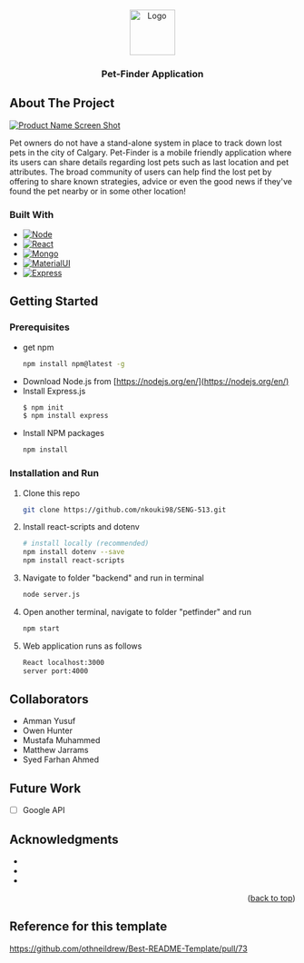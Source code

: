 <!-- Improved compatibility of back to top link: See: https://github.com/othneildrew/Best-README-Template/pull/73 -->
<a name="readme-top"></a>
<!--
*** Thanks for checking out the Best-README-Template. If you have a suggestion
*** that would make this better, please fork the repo and create a pull request
*** or simply open an issue with the tag "enhancement".
*** Don't forget to give the project a star!
*** Thanks again! Now go create something AMAZING! :D
-->

<!-- PROJECT LOGO -->
<br />
<div align="center">
  <a href="https://github.com/nkouki98/SENG-513/blob/main/Spike2.png">
    <img src="https://github.com/nkouki98/SENG-513/blob/main/Spike2.png" alt="Logo" width="80" height="80">
  </a>

<h3 align="center">Pet-Finder Application</h3>

</div>



<!-- ABOUT THE PROJECT -->
## About The Project

[![Product Name Screen Shot][product-screenshot]](https://github.com/nkouki98/test/blob/main/image.png)

Pet owners do not have a stand-alone system in place to track down lost pets in the city of Calgary. 
Pet-Finder is a mobile friendly application where its users can share details regarding lost pets such as last location and pet attributes. 
The broad community of users can help find the lost pet by offering to share known strategies, advice or even the good news if they've found the pet 
nearby or in some other location!


### Built With

* [![Node][Node.js]][Node-url]
* [![React][React.js]][React-url]
* [![Mongo][MongoDB]][MongoDB-url]
* [![MaterialUI][MaterialUI]][Material-url]
* [![Express][Express.js]][Express-url]



<!-- GETTING STARTED -->
## Getting Started

### Prerequisites
* get npm
  ```sh
  npm install npm@latest -g
  ```
* Download Node.js from [https://nodejs.org/en/](https://nodejs.org/en/)
* Install Express.js 
    ```sh
    $ npm init 
    $ npm install express
    ```
* Install NPM packages
   ```sh
   npm install
   ```

### Installation and Run

1. Clone this repo 
   ```sh
   git clone https://github.com/nkouki98/SENG-513.git
   ```
2. Install react-scripts and dotenv
    ```sh
   # install locally (recommended)
   npm install dotenv --save 
   npm install react-scripts
   ```
 3. Navigate to folder "backend" and run in terminal
    ```sh
    node server.js
    ```
 4. Open another terminal, navigate to folder "petfinder" and run 
    ```sh
    npm start
    ``` 
 5. Web application runs as follows  
    ```sh 
    React localhost:3000 
    server port:4000 
    ```  


<!-- COLLABORATORS -->
## Collaborators

* Amman Yusuf
* Owen Hunter
* Mustafa Muhammed 
* Matthew Jarrams 
* Syed Farhan Ahmed


<!-- Future Work -->
## Future Work

- [ ] Google API



<!-- ACKNOWLEDGMENTS -->
## Acknowledgments

* []()
* []()
* []()

<p align="right">(<a href="#readme-top">back to top</a>)</p>


<!-- Reference for this template -->
## Reference for this template
[https://github.com/othneildrew/Best-README-Template/pull/73 ](https://github.com/othneildrew/Best-README-Template)


<!-- MARKDOWN LINKS & IMAGES -->
<!-- https://www.markdownguide.org/basic-syntax/#reference-style-links -->
[Express.js]:https://img.shields.io/badge/Express.js-404D59?style=for-the-badge
[Express-url]:https://expressjs.com/
[MongoDB]:https://img.shields.io/badge/MongoDB-4EA94B?style=for-the-badge&logo=mongodb&logoColor=white
[MongoDB-url]:https://www.mongodb.com/
[MaterialUI]:https://img.shields.io/badge/Material--UI-0081CB?style=for-the-badge&logo=material-ui&logoColor=white
[Material-url]:https://mui.com/
[Node.js]:https://img.shields.io/badge/Node.js-43853D?style=for-the-badge&logo=node.js&logoColor=white
[Node-url]:https://nodejs.org/en/
[React.js]:https://img.shields.io/badge/React-20232A?style=for-the-badge&logo=react&logoColor=61DAFB
[React-url]:https://reactjs.org/
[product-screenshot]:https://github.com/nkouki98/SENG-513/blob/main/image.png
[image]:https://github.com/nkouki98/SENG-513/blob/main/Spike2.png
